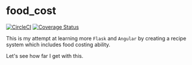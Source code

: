 # food_cost

[![CircleCI](https://circleci.com/gh/erikdeirdre/food_cost.svg?style=svg)](https://circleci.com/gh/erikdeirdre/food_cost)
[![Coverage Status](https://coveralls.io/repos/github/erikdeirdre/food_cost/badge.svg?branch=)](https://coveralls.io/github/erikdeirdre/food_cost?branch=)

This is my attempt at learning more `Flask` and `Angular` by creating a recipe system which includes food costing ability. 

Let's see how far I get with this.
